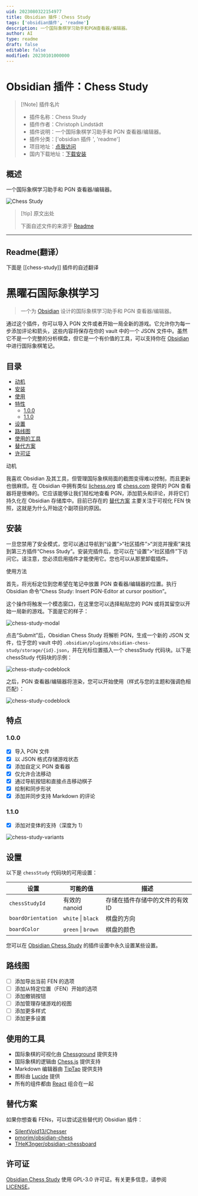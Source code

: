 ```yaml
---
uid: 2023080322154977
title: Obsidian 插件：Chess Study
tags: ['obsidian插件', 'readme']
description: 一个国际象棋学习助手和PGN查看器/编辑器。
author: AI
type: readme
draft: false
editable: false
modified: 20230101000000
---
```


# Obsidian 插件：Chess Study

> [!Note] 插件名片
> - 插件名称：Chess Study
> - 插件作者：Christoph Lindstädt
> - 插件说明：一个国际象棋学习助手和 PGN 查看器/编辑器。
> - 插件分类：['obsidian 插件 ', 'readme']
> - 项目地址：[点我访问](https://github.com/chrislicodes/obsidian-chess-study)
> - 国内下载地址：[下载安装](https://pkmer.cn/products/plugin/pluginMarket/?chess-study)

## 概述

一个国际象棋学习助手和 PGN 查看器/编辑器。

![Chess Study](https://cdn.pkmer.cn/covers/chess-study.png!pkmer)

> [!tip] 原文出处
>
>下面自述文件的来源于 [Readme](https://ghproxy.net/https://raw.githubusercontent.com/chrislicodes/obsidian-chess-study/trunk/README.md)

---

## Readme(翻译）

下面是 [[chess-study]] 插件的自述翻译

<!-- 在目录中省略 -->

# 黑曜石国际象棋学习

> 一个为 [Obsidian](https://obsidian.md/) 设计的国际象棋学习助手和 PGN 查看器/编辑器。

通过这个插件，你可以导入 PGN 文件或者开始一局全新的游戏。它允许你为每一步添加评论和箭头，这些内容将保存在你的 vault 中的一个 JSON 文件中。虽然它不是一个完整的分析棋盘，但它是一个有价值的工具，可以支持你在 [Obsidian](https://obsidian.md/) 中进行国际象棋笔记。

## 目录

- [动机](#动机)
- [安装](#安装)
- [使用](#使用)
- [特性](#特性)
	- [1.0.0](#100)
	- [1.1.0](#110)
- [设置](#设置)
- [路线图](#路线图)
- [使用的工具](#使用的工具)
- [替代方案](#替代方案)
- [许可证](#许可证)

动机

我喜欢 Obsidian 及其工具，但管理国际象棋局面的截图变得难以控制，而且更新也很麻烦。在 Obsidian 中拥有类似 [lichess.org](https://lichess.org/) 或 [chess.com](https://chess.com/) 提供的 PGN 查看器将是很棒的。它应该能够让我们轻松地查看 PGN，添加箭头和评论，并将它们持久化在 Obsidian 存储库中。目前已存在的 [替代方案](#alternatives) 主要关注于可视化 FEN 快照，这就是为什么开始这个副项目的原因。

## 安装

一旦您禁用了安全模式，您可以通过导航到“设置”>“社区插件”>“浏览并搜索”来找到第三方插件“Chess Study”。安装完插件后，您可以在“设置”>“社区插件”下访问它。请注意，您必须启用插件才能使用它。您也可以从那里卸载插件。

使用方法

首先，将光标定位到您希望在笔记中放置 PGN 查看器/编辑器的位置。执行 Obsidian 命令“Chess Study: Insert PGN-Editor at cursor position”。

这个操作将触发一个模态窗口，在这里您可以选择粘贴您的 PGN 或将其留空以开始一局新的游戏。下面是它的样子：

![chess-study-modal](imgs/chess-study-modal.png)

点击“Submit”后，Obsidian Chess Study 将解析 PGN，生成一个新的 JSON 文件，位于您的 vault 中的 `.obsidian/plugins/obsidian-chess-study/storage/{id}.json`，并在光标位置插入一个 chessStudy 代码块。以下是 chessStudy 代码块的示例：

![chess-study-codeblock](imgs/chess-study-codeblock.png)

之后，PGN 查看器/编辑器将渲染，您可以开始使用（样式与您的主题和强调色相匹配）：

![chess-study-codeblock](imgs/chess-study-demo.gif)

## 特点

### 1.0.0

- [x] 导入 PGN 文件
- [x] 以 JSON 格式存储游戏状态
- [x] 添加自定义 PGN 查看器
- [x] 仅允许合法移动
- [x] 通过导航按钮和直接点击移动棋子
- [x] 绘制和同步形状
- [x] 添加并同步支持 Markdown 的评论

### 1.1.0

- [x] 添加对变体的支持（深度为 1）

![chess-study-variants](imgs/chess-study-variants.png)

## 设置

以下是 `chessStudy` 代码块的可用设置：

| 设置               | 可能的值           | 描述                                             |
| ------------------ | ------------------ | ------------------------------------------------ |
| `chessStudyId`     | 有效的 nanoid       | 存储在插件存储中的文件的有效 ID                    |
| `boardOrientation` | `white` \| `black` | 棋盘的方向                                       |
| `boardColor`       | `green` \| `brown` | 棋盘的颜色                                       |

您可以在 [Obsidian Chess Study](https://obsidian.md/) 的插件设置中永久设置某些设置。

## 路线图

- [ ] 添加导出当前 FEN 的选项
- [ ] 添加从特定位置（FEN）开始的选项
- [ ] 添加撤销按钮
- [ ] 添加管理存储游戏的视图
- [ ] 添加更多样式
- [ ] 添加更多设置

## 使用的工具

- 国际象棋的可视化由 [Chessground](https://github.com/lichess-org/chessground) 提供支持
- 国际象棋的逻辑由 [Chess.js](https://github.com/jhlywa/chess.js) 提供支持
- Markdown 编辑器由 [TipTap](https://github.com/ueberdosis/tiptap) 提供支持
- 图标由 [Lucide](https://github.com/lucide-icons/lucide) 提供
- 所有的组件都由 [React](https://github.com/facebook/react) 组合在一起

## 替代方案

如果你想查看 FENs，可以尝试这些替代的 Obsidian 插件：

- [SilentVoid13/Chesser](https://github.com/SilentVoid13/Chesser)
- [pmorim/obsidian-chess](https://github.com/pmorim/obsidian-chess)
- [THeK3nger/obsidian-chessboard](https://github.com/THeK3nger/obsidian-chessboard)

## 许可证

[Obsidian Chess Study](https://github.com/chrislicodes/obsidian-chess-study) 使用 GPL-3.0 许可证。有关更多信息，请参阅 [LICENSE](https://github.com/chrislicodes/obsidian-chess-study/blob/trunk/LICENSE)。
